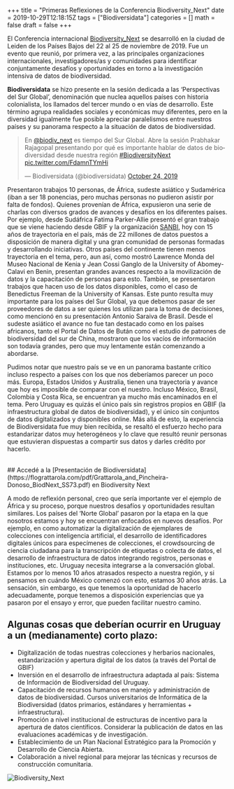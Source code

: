+++
title = "Primeras Reflexiones de la Conferencia Biodiversity_Next"
date = 2019-10-29T12:18:15Z
tags = ["Biodiversidata"]
categories = []
math = false
draft = false
+++

El Conferencia internacional [Biodiversity_Next](https://biodiversitynext.org/) se desarrolló en la ciudad de Leiden de los Países Bajos del 22 al 25 de noviembre de 2019. Fue un evento que reunió, por primera vez, a las principales organizaciones internacionales, investigadores/as y comunidades para identificar conjuntamente desafíos y oportunidades en torno a la investigación intensiva de datos de biodiversidad.

**Biodiversidata** se hizo presente en la sesión dedicada a las ‘Perspectivas del Sur Global’, denominación que nuclea aquellos países con historia colonialista, los llamados del tercer mundo o en vías de desarrollo. Este término agrupa realidades sociales y económicas muy diferentes, pero en la diversidad igualmente fue posible apreciar paralelismos entre nuestros países y su panorama respecto a la situación de datos de biodiversidad. 

<blockquote class="twitter-tweet"><p lang="es" dir="ltr">En <a href="https://twitter.com/biodiv_next?ref_src=twsrc%5Etfw">@biodiv_next</a> es tiempo del Sur Global. Abre la sesión Prabhakar Rajagopal presentando por qué es importante hablar de datos de biodiversidad desde nuestra región <a href="https://twitter.com/hashtag/BiodiversityNext?src=hash&amp;ref_src=twsrc%5Etfw">#BiodiversityNext</a> <a href="https://t.co/FdamnTYmHi">pic.twitter.com/FdamnTYmHi</a></p>&mdash; Biodiversidata (@biodiversidata) <a href="https://twitter.com/biodiversidata/status/1187334529045938177?ref_src=twsrc%5Etfw">October 24, 2019</a></blockquote> <script async src="https://platform.twitter.com/widgets.js" charset="utf-8"></script> 


Presentaron trabajos 10 personas, de África, sudeste asiático y Sudamérica (iban a ser 18 ponencias, pero muchas personas no pudieron asistir por falta de fondos). Quienes provenían de África, expusieron una serie de charlas con diversos grados de avances y desafíos en los diferentes países. Por ejemplo, desde Sudáfrica Fatima Parker-Allie presentó el gran trabajo que se viene haciendo desde GBIF y la organización [SANBI](https://www.sanbi.org/), hoy con 15 años de trayectoria en el país, más de 22 millones de datos puestos a disposición de manera digital y una gran comunidad de personas formadas y desarrollando iniciativas. Otros países del continente tienen menos trayectoria en el tema, pero, aun así, como mostró Lawrence Monda del Museo Nacional de Kenia y Jean Cossi Ganglo de la University of Abomey-Calavi en Benin, presentan grandes avances respecto a la movilización de datos y la capacitación de personas para esto. También, se presentaron trabajos que hacen uso de los datos disponibles, como el caso de Benedictus Freeman de la University of Kansas. Este punto resulta muy importante para los países del Sur Global, ya que debemos pasar de ser proveedores de datos a ser quienes los utilizan para la toma de decisiones, como mencionó en su presentación Antonio Saraiva de Brasil. Desde el sudeste asiático el avance no fue tan destacado como en los países africanos, tanto el Portal de Datos de Bután como el estudio de patrones de biodiversidad del sur de China, mostraron que los vacíos de información son todavía grandes, pero que muy lentamente están comenzando a abordarse. 

Pudimos notar que nuestro país se ve en un panorama bastante crítico incluso respecto a países con los que nos deberíamos parecer un poco más. Europa, Estados Unidos y Australia, tienen una trayectoria y avance que hoy es imposible de comparar con el nuestro. Incluso México, Brasil, Colombia y Costa Rica, se encuentran ya mucho más encaminados en el tema. Pero Uruguay es quizás el único país sin registros propios en GBIF (la infraestructura global de datos de biodiversidad), y el único sin conjuntos de datos digitalizados y disponibles online. Más allá de esto, la experiencia de Biodiversidata fue muy bien recibida, se resaltó el esfuerzo hecho para estandarizar datos muy heterogéneos y lo clave que resultó reunir personas que estuvieran dispuestas a compartir sus datos y darles crédito por hacerlo.

<br>
## Accedé a la [Presentación de Biodiversidata](https://flograttarola.com/pdf/Grattarola_and_Pincheira-Donoso_BiodNext_SS73.pdf) en Biodiversity Next
<br>

A modo de reflexión personal, creo que sería importante ver el ejemplo de África y su proceso, porque nuestros desafíos y oportunidades resultan similares. Los países del ‘Norte Global’ pasaron por la etapa en la que nosotros estamos y hoy se encuentran enfocados en nuevos desafíos. Por ejemplo, en como automatizar la digitalización de ejemplares de colecciones con inteligencia artificial, el desarrollo de identificadores digitales únicos para especímenes de colecciones, el crowdsourcing de ciencia ciudadana para la transcripción de etiquetas o colecta de datos, el desarrollo de infraestructura de datos integrando registros, personas e instituciones, etc. Uruguay necesita integrarse a la conversación global. Estamos por lo menos 10 años atrasados respecto a nuestra región, y si pensamos en cuándo México comenzó con esto, estamos 30 años atrás. La sensación, sin embargo, es que tenemos la oportunidad de hacerlo adecuadamente, porque tenemos a disposición experiencias que ya pasaron por el ensayo y error, que pueden facilitar nuestro camino.  


## Algunas cosas que deberían ocurrir en **Uruguay** a un (medianamente) corto plazo:

+ Digitalización de todas nuestras colecciones y herbarios nacionales, estandarización y apertura digital de los datos (a través del Portal de GBIF)
+ Inversión en el desarrollo de infraestructura adaptada al país: Sistema de Información de Biodiversidad del Uruguay.
+ Capacitación de recursos humanos en manejo y administración de datos de biodiversidad. Cursos universitarios de Informática de la Biodiversidad (datos primarios, estándares y herramientas + infraestructura).
+ Promoción a nivel institucional de estructuras de incentivo para la apertura de datos científicos. Considerar la publicación de datos en las evaluaciones académicas y de investigación.
+ Establecimiento de un Plan Nacional Estratégico para la Promoción y Desarrollo de Ciencia Abierta.
+ Colaboración a nivel regional para mejorar las técnicas y recursos de construcción comunitaria.


![Biodiversity_Next](/img/Biodiversity_Next.jpg)